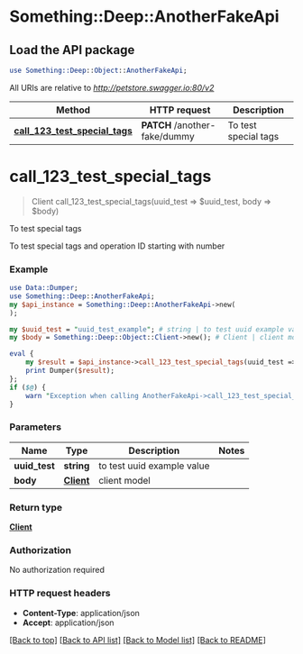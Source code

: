 # Something::Deep::AnotherFakeApi

## Load the API package
```perl
use Something::Deep::Object::AnotherFakeApi;
```

All URIs are relative to *http://petstore.swagger.io:80/v2*

Method | HTTP request | Description
------------- | ------------- | -------------
[**call_123_test_special_tags**](AnotherFakeApi.md#call_123_test_special_tags) | **PATCH** /another-fake/dummy | To test special tags


# **call_123_test_special_tags**
> Client call_123_test_special_tags(uuid_test => $uuid_test, body => $body)

To test special tags

To test special tags and operation ID starting with number

### Example
```perl
use Data::Dumper;
use Something::Deep::AnotherFakeApi;
my $api_instance = Something::Deep::AnotherFakeApi->new(
);

my $uuid_test = "uuid_test_example"; # string | to test uuid example value
my $body = Something::Deep::Object::Client->new(); # Client | client model

eval {
    my $result = $api_instance->call_123_test_special_tags(uuid_test => $uuid_test, body => $body);
    print Dumper($result);
};
if ($@) {
    warn "Exception when calling AnotherFakeApi->call_123_test_special_tags: $@\n";
}
```

### Parameters

Name | Type | Description  | Notes
------------- | ------------- | ------------- | -------------
 **uuid_test** | **string**| to test uuid example value | 
 **body** | [**Client**](Client.md)| client model | 

### Return type

[**Client**](Client.md)

### Authorization

No authorization required

### HTTP request headers

 - **Content-Type**: application/json
 - **Accept**: application/json

[[Back to top]](#) [[Back to API list]](../README.md#documentation-for-api-endpoints) [[Back to Model list]](../README.md#documentation-for-models) [[Back to README]](../README.md)

